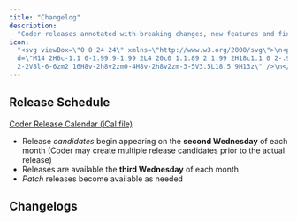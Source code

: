 ```yaml
---
title: "Changelog"
description:
  "Coder releases annotated with breaking changes, new features and fixes."
icon:
  "<svg viewBox=\"0 0 24 24\" xmlns=\"http://www.w3.org/2000/svg\">\n<path
  d=\"M14 2H6c-1.1 0-1.99.9-1.99 2L4 20c0 1.1.89 2 1.99 2H18c1.1 0 2-.9
  2-2V8l-6-6zm2 16H8v-2h8v2zm0-4H8v-2h8v2zm-3-5V3.5L18.5 9H13z\" />\n</svg>"
---
```


## Release Schedule

[Coder Release Calendar (iCal file)](https://coder.com/release-calendar.ical)

- Release _candidates_ begin appearing on the **second Wednesday** of each month
  (Coder may create multiple release candidates prior to the actual release)
- Releases are available the **third Wednesday** of each month
- _Patch_ releases become available as needed

## Changelogs

<children><children>
